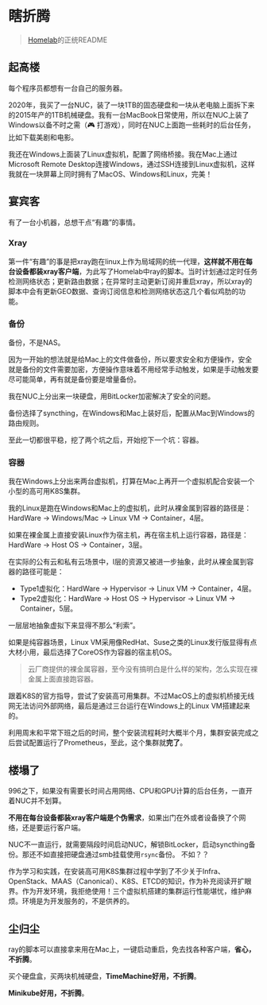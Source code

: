 # 瞎折腾

> [Homelab](https://github.com/coder-wu/homelab)的正统README

<!-- properties
tag: 案例
created:  2024-01-17 20:47:36
-->

## 起高楼

每个程序员都想有一台自己的服务器。

2020年，我买了一台NUC，装了一块1TB的固态硬盘和一块从老电脑上面拆下来的2015年产的1TB机械硬盘。我有一台MacBook日常使用，所以在NUC上装了Windows以备不时之需（🎮 打游戏），同时在NUC上面跑一些耗时的后台任务，比如下载美剧和电影。

我还在Windows上面装了Linux虚拟机，配置了网络桥接。我在Mac上通过Microsoft Remote Desktop连接Windows，通过SSH连接到Linux虚拟机，这样我就在一块屏幕上同时拥有了MacOS、Windows和Linux，完美！

## 宴宾客

有了一台小机器，总想干点“有趣”的事情。

### Xray

第一件“有趣”的事是把xray跑在linux上作为局域网的统一代理，**这样就不用在每台设备都装xray客户端**，为此写了Homelab中ray的脚本。当时计划通过定时任务检测网络状态；更新路由数据；在异常时主动更新订阅并重启xray，所以xray的脚本中会有更新GEO数据、查询订阅信息和检测网络状态这几个看似鸡肋的功能。

### 备份

备份，不是NAS。

因为一开始的想法就是给Mac上的文件做备份，所以要求安全和方便操作，安全就是备份的文件需要加密，方便操作意味着不用经常手动触发，如果是手动触发要尽可能简单，再有就是备份要是增量备份。

我在NUC上分出来一块硬盘，用BitLocker加密解决了安全的问题。

备份选择了syncthing，在Windows和Mac上装好后，配置从Mac到Windows的路由规则。

至此一切都很平稳，挖了两个坑之后，开始挖下一个坑：容器。

### 容器

我在Windows上分出来两台虚拟机，打算在Mac上再开一个虚拟机配合安装一个小型的高可用K8S集群。

我的Linux是跑在Windows和Mac上的虚拟机，此时从裸金属到容器的路径是：HardWare -> Windows/Mac -> Linux VM -> Container，4层。

如果在裸金属上直接安装Linux作为宿主机，再在宿主机上运行容器，路径是：HardWare -> Host OS -> Container，3层。

在实际的公有云和私有云场景中，I层的资源又被进一步抽象，此时从裸金属到容器的路径可能是：
 - Type1虚拟化：HardWare -> Hypervisor -> Linux VM -> Container，4层。
 - Type2虚拟化：HardWare -> Host OS -> Hypervisor -> Linux VM -> Container，5层。

一层层地抽象虚拟下来显得不那么“利索”。

如果是纯容器场景，Linux VM采用像RedHat、Suse之类的Linux发行版显得有点大材小用，最后选择了CoreOS作为容器的宿主机OS。

> 云厂商提供的裸金属容器，至今没有搞明白是什么样的架构，怎么实现在裸金属上面直接跑容器。

跟着K8S的官方指导，尝试了安装高可用集群。不过MacOS上的虚拟机桥接无线网无法访问外部网络，最后是通过三台运行在Windows上的Linux VM搭建起来的。

利用周末和平常下班之后的时间，整个安装流程耗时大概半个月，集群安装完成之后尝试配置运行了Prometheus，至此，这个集群就**完了**。

## 楼塌了

996之下，如果没有需要长时间占用网络、CPU和GPU计算的后台任务，一直开着NUC并不划算。

**不用在每台设备都装xray客户端是个伪需求**，如果出门在外或者设备换了个网络，还是要运行客户端。

NUC不一直运行，就需要隔段时间启动NUC，解锁BitLocker，启动syncthing备份。那还不如直接把硬盘通过smb挂载使用```rsync```备份。 不如？？

作为学习和实践，在安装高可用K8S集群过程中学到了不少关于Infra、OpenStack、MAAS（Canonical）、K8S、ETCD的知识，作为补充阅读开扩眼界。作为开发环境，我拒绝使用！三个虚拟机搭建的集群运行性能堪忧，维护麻烦。环境是为开发服务的，不是供养的。

## 尘归尘

ray的脚本可以直接拿来用在Mac上，一键启动重启，免去找各种客户端，**省心，不折腾**。

买个硬盘盒，买两块机械硬盘，**TimeMachine好用，不折腾**。

**Minikube好用，不折腾**。
